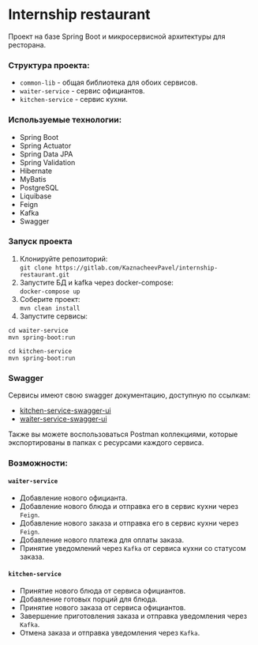 # Internship restaurant

Проект на базе Spring Boot и микросервисной архитектуры для ресторана.

### Структура проекта:
* ```common-lib``` - общая библиотека для обоих сервисов.
* ```waiter-service``` - сервис официантов.
* ```kitchen-service``` - сервис кухни.

### Используемые технологии:
* Spring Boot
* Spring Actuator
* Spring Data JPA
* Spring Validation
* Hibernate
* MyBatis
* PostgreSQL
* Liquibase
* Feign
* Kafka
* Swagger

### Запуск проекта
1. Клонируйте репозиторий:  
```git clone https://gitlab.com/KaznacheevPavel/internship-restaurant.git```
2. Запустите БД и kafka через docker-compose:  
```docker-compose up```
3. Соберите проект:  
```mvn clean install```
4. Запустите сервисы:
```
cd waiter-service
mvn spring-boot:run
```
```
cd kitchen-service
mvn spring-boot:run
```

### Swagger
Сервисы имеют свою swagger документацию, доступную по ссылкам:
* [kitchen-service-swagger-ui](http://localhost:8081/api/v1/docs/swagger-ui.html)
* [waiter-service-swagger-ui](http://localhost:8082/api/v1/docs/swagger-ui.html)

Также вы можете воспользоваться Postman коллекциями, которые экспортированы в папках с ресурсами каждого сервиса.

### Возможности:
#### ```waiter-service```
* Добавление нового официанта.
* Добавление нового блюда и отправка его в сервис кухни через ```Feign```.
* Добавление нового заказа и отправка его в сервис кухни через ```Feign```.
* Добавление нового платежа для оплаты заказа.
* Принятие уведомлений через ```Kafka``` от сервиса кухни со статусом заказа.

#### ```kitchen-service```
* Принятие нового блюда от сервиса официантов.
* Добавление готовых порций для блюда.
* Принятие нового заказа от сервиса официантов.
* Завершение приготовления заказа и отправка уведомления через ```Kafka```.
* Отмена заказа и отправка уведомления через ```Kafka```.

